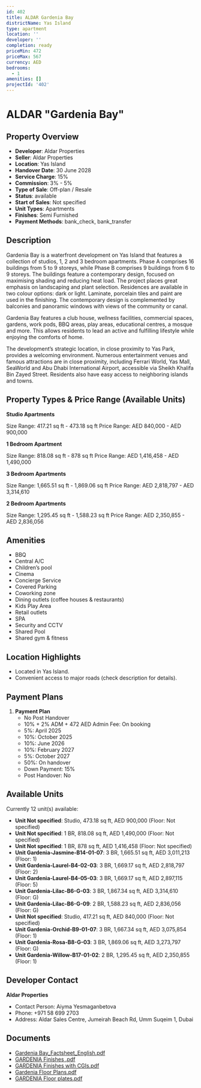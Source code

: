 ```yaml
---
id: 402
title: ALDAR Gardenia Bay
districtName: Yas Island
type: apartment
location: ''
developer: ''
completion: ready
priceMin: 472
priceMax: 567
currency: AED
bedrooms:
  - 1
amenities: []
projectId: '402'
---
```


# ALDAR "Gardenia Bay"

## Property Overview
- **Developer**: Aldar Properties
- **Seller**: Aldar Properties
- **Location**: Yas Island
- **Handover Date**: 30 June 2028
- **Service Charge**: 15%
- **Commission**: 3% - 5%
- **Type of Sale**: Off-plan / Resale
- **Status**: available
- **Start of Sales**: Not specified
- **Unit Types**: Apartments
- **Finishes**: Semi Furnished
- **Payment Methods**: bank_check, bank_transfer

## Description
Gardenia Bay is a waterfront development on Yas Island that features a collection of studios, 1, 2 and 3 bedroom apartments. Phase A comprises 16 buildings from 5 to 9 storeys, while Phase B comprises 9 buildings from 6 to 9 storeys. The buildings feature a contemporary design, focused on maximising shading and reducing heat load. The project places great emphasis on landscaping and plant selection. Residences are available in two colour options: dark or light. Laminate, porcelain tiles and paint are used in the finishing. The contemporary design is complemented by balconies and panoramic windows with views of the community or canal. 

Gardenia Bay features a club house, wellness facilities, commercial spaces, gardens, work pods, BBQ areas, play areas, educational centres, a mosque and more. This allows residents to lead an active and fulfilling lifestyle while enjoying the comforts of home. 

The development’s strategic location, in close proximity to Yas Park, provides a welcoming environment. Numerous entertainment venues and famous attractions are in close proximity, including Ferrari World, Yas Mall, SeaWorld and Abu Dhabi International Airport, accessible via Sheikh Khalifa Bin Zayed Street. Residents also have easy access to neighboring islands and towns.

## Property Types & Price Range (Available Units)
**Studio Apartments**

Size Range: 417.21 sq ft - 473.18 sq ft
Price Range: AED 840,000 - AED 900,000

**1 Bedroom Apartment**

Size Range: 818.08 sq ft - 878 sq ft
Price Range: AED 1,416,458 - AED 1,490,000

**3 Bedroom Apartments**

Size Range: 1,665.51 sq ft - 1,869.06 sq ft
Price Range: AED 2,818,797 - AED 3,314,610

**2 Bedroom Apartments**

Size Range: 1,295.45 sq ft - 1,588.23 sq ft
Price Range: AED 2,350,855 - AED 2,836,056

## Amenities
- BBQ
- Central A/C
- Children’s pool
- Cinema
- Concierge Service
- Covered Parking
- Coworking zone
- Dining outlets  (coffee houses & restaurants)
- Kids Play Area
- Retail outlets
- SPA
- Security and CCTV
- Shared Pool
- Shared gym & fitness

## Location Highlights
- Located in Yas Island.
- Convenient access to major roads (check description for details).

## Payment Plans
1. **Payment Plan**
   - No Post Handover
   - 10% + 2% ADM + 472 AED Admin Fee: On booking
   - 5%: April 2025
   - 10%: October 2025
   - 10%: June 2026
   - 10%: February 2027
   - 5%: October 2027
   - 50%: On handover
   - Down Payment: 15%
   - Post Handover: No

## Available Units
Currently 12 unit(s) available:
- **Unit Not specified**: Studio, 473.18 sq ft, AED 900,000 (Floor: Not specified)
- **Unit Not specified**: 1 BR, 818.08 sq ft, AED 1,490,000 (Floor: Not specified)
- **Unit Not specified**: 1 BR, 878 sq ft, AED 1,416,458 (Floor: Not specified)
- **Unit Gardenia-Jasmine-B14-01-07**: 3 BR, 1,665.51 sq ft, AED 3,011,213 (Floor: 1)
- **Unit Gardenia-Laurel-B4-02-03**: 3 BR, 1,669.17 sq ft, AED 2,818,797 (Floor: 2)
- **Unit Gardenia-Laurel-B4-05-03**: 3 BR, 1,669.17 sq ft, AED 2,897,115 (Floor: 5)
- **Unit Gardenia-Lilac-B6-G-03**: 3 BR, 1,867.34 sq ft, AED 3,314,610 (Floor: G)
- **Unit Gardenia-Lilac-B6-G-09**: 2 BR, 1,588.23 sq ft, AED 2,836,056 (Floor: G)
- **Unit Not specified**: Studio, 417.21 sq ft, AED 840,000 (Floor: Not specified)
- **Unit Gardenia-Orchid-B9-01-07**: 3 BR, 1,667.34 sq ft, AED 3,075,854 (Floor: 1)
- **Unit Gardenia-Rosa-B8-G-03**: 3 BR, 1,869.06 sq ft, AED 3,273,797 (Floor: G)
- **Unit Gardenia-Willow-B17-01-02**: 2 BR, 1,295.45 sq ft, AED 2,350,855 (Floor: 1)

## Developer Contact
**Aldar Properties**
- Contact Person: Aiyma Yesmaganbetova
- Phone: +971 58 699 2703
- Address: Aldar Sales Centre, Jumeirah Beach Rd, Umm Suqeim 1, Dubai

## Documents
- [Gardenia Bay_Factsheet_English.pdf](https://cdn.geniemap.net/2023/09/02/zXamGDk5cPF4dW36Ipuu5Px1kR5TUZLRU3ai9JII.pdf)
- [GARDENIA Finishes .pdf](https://cdn.geniemap.net/2023/09/02/2gg6pfaIkMr76MXo3FaDVj06VNDBKW6qZ5GVXIcB.pdf)
- [GARDENIA Finishes with CGIs.pdf](https://cdn.geniemap.net/2023/09/02/mKcBhAVfjaTEhWCz3oShLtXh7HyQLVbHbxsH5wbX.pdf)
- [Gardenia Floor Plans.pdf](https://cdn.geniemap.net/2023/10/01/3PDGztmUDqQiFKdCCq2iwXg0pwrQrlPpEXs46bKA.pdf)
- [GARDENIA Floor plates.pdf](https://cdn.geniemap.net/2023/10/01/2mm8v5NskGMh242xKiRfGeAqrdSzdPbuqPbHSvHd.pdf)
